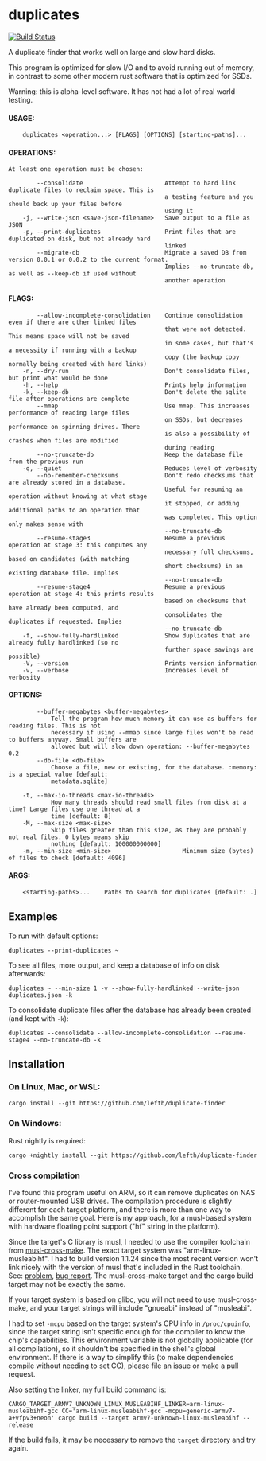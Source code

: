 # duplicates

[![Build Status](https://app.travis-ci.com/lefth/duplicate-finder.svg?branch=master)](https://app.travis-ci.com/lefth/duplicate-finder)

A duplicate finder that works well on large and slow hard disks.

This program is optimized for slow I/O and to avoid running out of memory, in contrast to
some other modern rust software that is optimized for SSDs.

Warning: this is alpha-level software. It has not had a lot of real world testing.

#### USAGE:
```
    duplicates <operation...> [FLAGS] [OPTIONS] [starting-paths]...
```

#### OPERATIONS:
    At least one operation must be chosen:
```
        --consolidate                       Attempt to hard link duplicate files to reclaim space. This is
                                            a testing feature and you should back up your files before
                                            using it
    -j, --write-json <save-json-filename>   Save output to a file as JSON
    -p, --print-duplicates                  Print files that are duplicated on disk, but not already hard
                                            linked
        --migrate-db                        Migrate a saved DB from version 0.0.1 or 0.0.2 to the current format.
                                            Implies --no-truncate-db, as well as --keep-db if used without
                                            another operation
```

#### FLAGS:
```
        --allow-incomplete-consolidation    Continue consolidation even if there are other linked files
                                            that were not detected. This means space will not be saved
                                            in some cases, but that's a necessity if running with a backup
                                            copy (the backup copy normally being created with hard links)
    -n, --dry-run                           Don't consolidate files, but print what would be done
    -h, --help                              Prints help information
    -k, --keep-db                           Don't delete the sqlite file after operations are complete
        --mmap                              Use mmap. This increases performance of reading large files
                                            on SSDs, but decreases performance on spinning drives. There
                                            is also a possibility of crashes when files are modified
                                            during reading
        --no-truncate-db                    Keep the database file from the previous run
    -q, --quiet                             Reduces level of verbosity
        --no-remember-checksums             Don't redo checksums that are already stored in a database.
                                            Useful for resuming an operation without knowing at what stage
                                            it stopped, or adding additional paths to an operation that
                                            was completed. This option only makes sense with
                                            --no-truncate-db
        --resume-stage3                     Resume a previous operation at stage 3: this computes any
                                            necessary full checksums, based on candidates (with matching
                                            short checksums) in an existing database file. Implies
                                            --no-truncate-db
        --resume-stage4                     Resume a previous operation at stage 4: this prints results
                                            based on checksums that have already been computed, and
                                            consolidates the duplicates if requested. Implies
                                            --no-truncate-db
    -f, --show-fully-hardlinked             Show duplicates that are already fully hardlinked (so no
                                            further space savings are possible)
    -V, --version                           Prints version information
    -v, --verbose                           Increases level of verbosity

```

#### OPTIONS:
```
        --buffer-megabytes <buffer-megabytes>
            Tell the program how much memory it can use as buffers for reading files. This is not
            necessary if using --mmap since large files won't be read to buffers anyway. Small buffers are
            allowed but will slow down operation: --buffer-megabytes 0.2
        --db-file <db-file>
            Choose a file, new or existing, for the database. :memory: is a special value [default:
            metadata.sqlite]

    -t, --max-io-threads <max-io-threads>
            How many threads should read small files from disk at a time? Large files use one thread at a
            time [default: 8]
    -M, --max-size <max-size>
            Skip files greater than this size, as they are probably not real files. 0 bytes means skip
            nothing [default: 100000000000]
    -m, --min-size <min-size>                    Minimum size (bytes) of files to check [default: 4096]
```

#### ARGS:
```
    <starting-paths>...    Paths to search for duplicates [default: .]
```

## Examples
To run with default options:
```
duplicates --print-duplicates ~
```

To see all files, more output, and keep a database of info on disk afterwards:
```
duplicates ~ --min-size 1 -v --show-fully-hardlinked --write-json duplicates.json -k
```

To consolidate duplicate files after the database has already been created (and kept
with `-k`):
```
duplicates --consolidate --allow-incomplete-consolidation --resume-stage4 --no-truncate-db -k
```

## Installation

### On Linux, Mac, or WSL:
```
cargo install --git https://github.com/lefth/duplicate-finder
```
### On Windows:
Rust nightly is required:
```
cargo +nightly install --git https://github.com/lefth/duplicate-finder
```

### Cross compilation
I've found this program useful on ARM, so it can remove duplicates on NAS or router-mounted USB drives.
The compilation procedure is slightly different for each target platform, and there is more than one way
to accomplish the same goal. Here is my approach, for a musl-based system with hardware floating point
support ("hf" string in the platform).

Since the target's C library is musl, I needed to use the compiler toolchain from [musl-cross-make](https://github.com/richfelker/musl-cross-make).
The exact target system was "arm-linux-musleabihf". I had to build version 1.1.24 since the most recent
version won't link nicely with the version of musl that's included in the Rust toolchain. See: [problem](https://stackoverflow.com/questions/61934997/undefined-reference-to-stat-time64-when-cross-compiling-rust-project-on-mu), [bug report](https://github.com/rust-lang/rust/issues/72274).
The musl-cross-make target and the cargo build target may not be exactly the same.

If your target system is based on glibc, you will not need to use musl-cross-make, and your target strings
will include "gnueabi" instead of "musleabi".

I had to set `-mcpu` based on the target system's CPU info in `/proc/cpuinfo`, since the target string
isn't specific enough for the compiler to know the chip's capabilities. This environment variable is not
globally applicable (for all compilation), so it shouldn't be specified in the shell's global environment.
If there is a way to simplify this (to make dependencies compile without needing to set CC),
please file an issue or make a pull request.

Also setting the linker, my full build command is:
```
CARGO_TARGET_ARMV7_UNKNOWN_LINUX_MUSLEABIHF_LINKER=arm-linux-musleabihf-gcc CC='arm-linux-musleabihf-gcc -mcpu=generic-armv7-a+vfpv3+neon' cargo build --target armv7-unknown-linux-musleabihf --release
```

If the build fails, it may be necessary to remove the `target` directory and try again.

<!-- vim: textwidth=106 expandtab: -->
